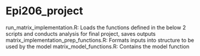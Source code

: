# Epi206_project

run_matrix_implementation.R: Loads the functions defined in the below 2 scripts and conducts analysis for final project, saves outputs
matrix_implementation_prep_functions.R: Formats inputs into structure to be used by the model
matrix_model_functions.R: Contains the model function

